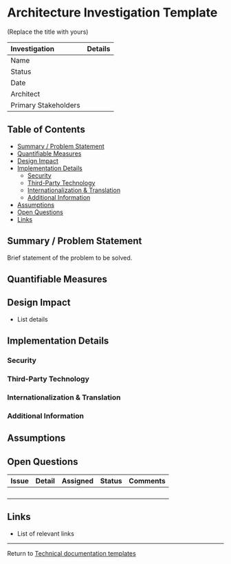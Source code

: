 # Architecture Investigation Template
(Replace the title with yours)

| Investigation        | Details |
|:---------------------|:--------|
| Name                 | &nbsp;  |
| Status               | &nbsp;  |
| Date                 | &nbsp;  |
| Architect            | &nbsp;  |
| Primary Stakeholders | &nbsp;  |

## Table of Contents
- [Summary / Problem Statement](#summary--problem-statement)
- [Quantifiable Measures](#quantifiable-measures)
- [Design Impact](#design-impact)
- [Implementation Details](#implementation-details)
  - [Security](#security)
  - [Third-Party Technology](#third-party-technology)
  - [Internationalization & Translation](#internationalization--translation)
  - [Additional Information](#additional-information)
- [Assumptions](#assumptions)
- [Open Questions](#open-questions)
- [Links](#links)


## Summary / Problem Statement
Brief statement of the problem to be solved.

## Quantifiable Measures

## Design Impact
- List details
  
## Implementation Details

### Security

### Third-Party Technology

### Internationalization & Translation

### Additional Information

## Assumptions

## Open Questions

| Issue  | Detail | Assigned  | Status  | Comments |
|:-------|:-------|:----------|:--------|:---------|
| &nbsp; | &nbsp; | &nbsp;    | &nbsp;  | &nbsp;   |

## Links
- List of relevant links

---
Return to [Technical documentation templates](../technical-documentation-templates.md)